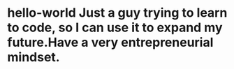 # hello-world Just a guy trying to learn to code, so I can use it to expand my future.Have a very entrepreneurial mindset.
